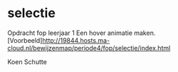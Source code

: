 # selectie
Opdracht fop leerjaar 1
Een hover animatie maken.
[Voorbeeld]http://19844.hosts.ma-cloud.nl/bewijzenmap/periode4/fop/selectie/index.html

Koen Schutte
